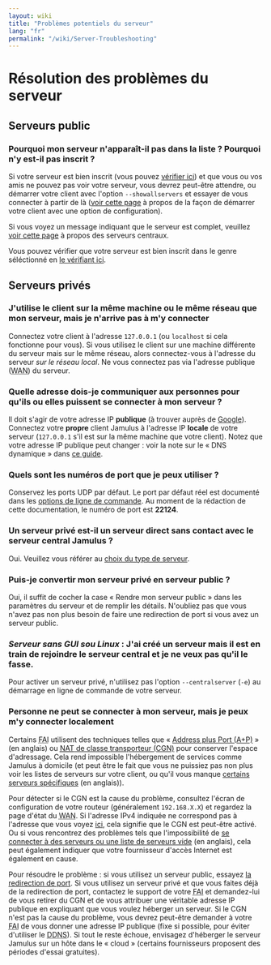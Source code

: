 ```yaml
---
layout: wiki
title: "Problèmes potentiels du serveur"
lang: "fr"
permalink: "/wiki/Server-Troubleshooting"
---
```

<!-- 
note for reviewers: If title is OK, mentions related to this page in others pages will 
have to be modified. I previously used "Dépanage du server" but not happy with this wording. 
Why not : FAQ Seveur (same for client), to be made in EN before…
-->
# Résolution des problèmes du serveur

## Serveurs public

### Pourquoi mon serveur n'apparaît-il pas dans la liste ? Pourquoi n'y est-il pas inscrit ?

Si votre serveur est bien inscrit (vous pouvez [vérifier ici](http://jamulus.softins.co.uk/)) et que vous ou vos amis ne pouvez pas voir votre serveur, vous devrez peut-être attendre, ou démarrer votre client avec l'option `--showallservers` et essayer de vous connecter à partir de là ([voir cette page](Command-Line-Options) à propos de la façon de démarrer votre client avec une option de configuration).

Si vous voyez un message indiquant que le serveur est complet, veuillez [voir cette page](Central-Servers) à propos des serveurs centraux.

Vous pouvez vérifier que votre serveur est bien inscrit dans le genre séléctionné en [le vérifiant ici](http://jamulus.softins.co.uk/).

## Serveurs privés

### J'utilise le client sur la même machine ou le même réseau que mon serveur, mais je n'arrive pas à m'y connecter

Connectez votre client à l'adresse `127.0.0.1` (ou `localhost` si cela fonctionne pour vous). Si vous utilisez le client sur une machine différente du serveur mais sur le même réseau, alors connectez-vous à l'adresse du serveur _sur le réseau local_. Ne vous connectez pas via l'adresse publique (<abbr title="Wide area network (réseau étendu)">WAN</abbr>) du serveur.

### Quelle adresse dois-je communiquer aux personnes pour qu'ils ou elles puissent se connecter à mon serveur ?

Il doit s'agir de votre adresse IP **publique** (à trouver auprès de [Google](https://www.google.com/search?q=whatsmyip)). Connectez votre **propre** client Jamulus à l'adresse IP **locale** de votre serveur (`127.0.0.1` s'il est sur la même machine que votre client). Notez que votre adresse IP publique peut changer : voir la note sur le « DNS dynamique » dans [ce guide](Running-a-Private-Server).

### Quels sont les numéros de port que je peux utiliser ?

Conservez les ports UDP par défaut. Le port par défaut réel est documenté dans les [options de ligne de commande](Command-Line-Options). Au moment de la rédaction de cette documentation, le numéro de port est **22124**. 

### Un serveur privé est-il un serveur direct sans contact avec le serveur central Jamulus ?

Oui. Veuillez vous référer au [choix du type de serveur](Choosing-a-Server-Type).

### Puis-je convertir mon serveur privé en serveur public ?

Oui, il suffit de cocher la case « Rendre mon serveur public » dans les paramètres du serveur et de remplir les détails. N'oubliez pas que vous n'avez pas non plus besoin de faire une redirection de port si vous avez un serveur public.

### **_Serveur sans GUI sou Linux_** : J'ai créé un serveur mais il est en train de rejoindre le serveur central et je ne veux pas qu'il le fasse.

Pour activer un serveur privé, n'utilisez pas l'option `--centralserver` (`-e`) au démarrage en ligne de commande de votre serveur.

### Personne ne peut se connecter à mon serveur, mais je peux m'y connecter localement

Certains <abbr title="Fournisseur d'accès à Internet">FAI</abbr> utilisent des techniques telles que « [Address plus Port (A+P)](https://en.wikipedia.org/wiki/Address_plus_Port) » (en anglais) ou [<abbr title="Network 1ddress Translation (traduction/translation d'adresse réseau)">NAT</abbr> de classe transporteur (CGN)](https://fr.wikipedia.org/wiki/Carrier-grade_NAT) pour conserver l'espace d'adressage. Cela rend impossible l'hébergement de services comme Jamulus à domicile (et peut être le fait que vous ne puissiez pas non plus voir les listes de serveurs sur votre client, ou qu'il vous manque [certains serveurs spécifiques](https://sourceforge.net/p/llcon/discussion/server/thread/f72b293af0/) (en anglais)).

Pour détecter si le CGN est la cause du problème, consultez l'écran de configuration de votre routeur (généralement `192.168.X.X`) et regardez la page d'état du <abbr title="Wide area network (réseau étendu)">WAN</abbr>. Si l'adresse IPv4 indiquée ne correspond pas à l'adresse que vous voyez [ici](https://ifconfig.me), cela signifie que le CGN est peut-être activé. Ou si vous rencontrez des problèmes tels que l'impossibilité de [se connecter à des serveurs ou une liste de serveurs vide](https://sourceforge.net/p/llcon/discussion/533517/thread/b3eea395c4/) (en anglais), cela peut également indiquer que votre fournisseur d'accès Internet est également en cause.

Pour résoudre le problème : si vous utilisez un serveur public, essayez [la redirection de port](Running-a-Private-Server#redirection-de-port). Si vous utilisez un serveur privé et que vous faites déjà de la redirection de port, contactez le support de votre <abbr title="Fournisseur d'accès à Internet">FAI</abbr> et demandez-lui de vous retirer du CGN et de vous attribuer une véritable adresse IP publique en expliquant que vous voulez héberger un serveur. Si le CGN n'est pas la cause du problème, vous devrez peut-être demander à votre <abbr title="Fournisseur d'accès à Internet">FAI</abbr> de vous donner une adresse IP publique (fixe si possible, pour éviter d'utiliser le <abbr title="Dynamic Domain Name System (DNS dynamique)">DDNS</abbr>). Si tout le reste échoue, envisagez d'héberger le serveur Jamulus sur un hôte dans le « cloud » (certains fournisseurs proposent des périodes d'essai gratuites).

